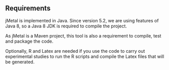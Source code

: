 <!--<div id='id-requirements'/>-->
## Requirements
jMetal is implemented in Java. Since version 5.2, we are using features of Java 8, so a Java 8 JDK is required to compile the project. 

As jMetal is a Maven project, this tool is also a requirement to compile, test and package the code.

Optionally, R and Latex are needed if you use the code to carry out experimental studies to run the R scripts and compile the Latex files that will be generated.
